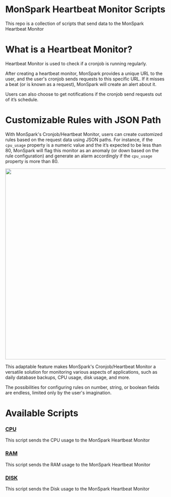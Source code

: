 # MonSpark Heartbeat Monitor Scripts

This repo is a collection of scripts that send data to the MonSpark Heartbeat Monitor

# What is a Heartbeat Monitor?

Heartbeat Monitor is used to check if a cronjob is running regularly.

After creating a heartbeat monitor, MonSpark provides a unique URL to the user, and the user's cronjob sends requests to this specific URL. If it misses a beat (or is known as a request), MonSpark will create an alert about it.

Users can also choose to get notifications if the cronjob send requests out of it’s schedule.

# Customizable Rules with JSON Path

With MonSpark's Cronjob/Heartbeat Monitor, users can create customized rules based on the request data using JSON paths. For instance, if the `cpu_usage` property is a numeric value and the it’s expected to be less than 80, MonSpark will flag this monitor as an anomaly (or down based on the rule configuration) and generate an alarm accordingly if the `cpu_usage` property is more than 80.

<img src="https://uploads-ssl.webflow.com/62ea25648685a927a480f200/64371557aa5693a8b66f3959_Screenshot%202023-04-12%20at%2023.32.14.png" width="600" />

This adaptable feature makes MonSpark's Cronjob/Heartbeat Monitor a versatile solution for monitoring various aspects of applications, such as daily database backups, CPU usage, disk usage, and more.

The possibilities for configuring rules on number, string, or boolean fields are endless, limited only by the user's imagination.

# Available Scripts


### [CPU](./cpu/)

This script sends the CPU usage to the MonSpark Heartbeat Monitor

### [RAM](./ram/)

This script sends the RAM usage to the MonSpark Heartbeat Monitor

### [DISK](./disk/)

This script sends the Disk usage to the MonSpark Heartbeat Monitor



